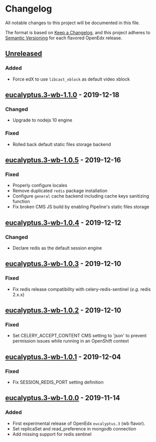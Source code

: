 # Changelog

All notable changes to this project will be documented in this file.

The format is based on [Keep a Changelog](https://keepachangelog.com/en/1.0.0/),
and this project adheres to [Semantic
Versioning](https://semver.org/spec/v2.0.0.html) for each flavored OpenEdx
release.

## [Unreleased]

### Added

- Force edX to use `libcast_xblock` as default video xblock

## [eucalyptus.3-wb-1.1.0] - 2019-12-18

### Changed

- Upgrade to nodejs 10 engine

### Fixed

- Rolled back default static files storage backend

## [eucalyptus.3-wb-1.0.5] - 2019-12-16

### Fixed

- Properly configure locales
- Remove duplicated `redis` package installation
- Configure `general` cache backend including cache keys sanitizing function
- Fix broken CMS JS build by enabling Pipeline's static files storage

## [eucalyptus.3-wb-1.0.4] - 2019-12-12

### Changed

- Declare redis as the default session engine

## [eucalyptus.3-wb-1.0.3] - 2019-12-10

### Fixed

- Fix redis release compatibility with celery-redis-sentinel (_e.g._ redis
  2.x.x)

## [eucalyptus.3-wb-1.0.2] - 2019-12-10

### Fixed

- Set CELERY_ACCEPT_CONTENT CMS setting to 'json' to prevent permission issues
  while running in an OpenShift context

## [eucalyptus.3-wb-1.0.1] - 2019-12-04

### Fixed

- Fix SESSION_REDIS_PORT setting definition

## [eucalyptus.3-wb-1.0.0] - 2019-11-14

### Added

- First experimental release of OpenEdx `eucalyptus.3` (wb flavor).
- Set replicaSet and read_preference in mongodb connection
- Add missing support for redis sentinel

[unreleased]: https://github.com/openfun/openedx-docker/compare/eucalyptus.3-wb-1.1.0...HEAD
[eucalyptus.3-wb-1.1.0]: https://github.com/openfun/openedx-docker/compare/eucalyptus.3-wb-1.0.5...eucalyptus.3-wb-1.1.0
[eucalyptus.3-wb-1.0.5]: https://github.com/openfun/openedx-docker/compare/eucalyptus.3-wb-1.0.4...eucalyptus.3-wb-1.0.5
[eucalyptus.3-wb-1.0.4]: https://github.com/openfun/openedx-docker/compare/eucalyptus.3-wb-1.0.3...eucalyptus.3-wb-1.0.4
[eucalyptus.3-wb-1.0.3]: https://github.com/openfun/openedx-docker/compare/eucalyptus.3-wb-1.0.2...eucalyptus.3-wb-1.0.3
[eucalyptus.3-wb-1.0.2]: https://github.com/openfun/openedx-docker/compare/eucalyptus.3-wb-1.0.1...eucalyptus.3-wb-1.0.2
[eucalyptus.3-wb-1.0.1]: https://github.com/openfun/openedx-docker/compare/eucalyptus.3-wb-1.0.0...eucalyptus.3-wb-1.0.1
[eucalyptus.3-wb-1.0.0]: https://github.com/openfun/openedx-docker/releases/tag/eucalyptus.3-wb-1.0.0
